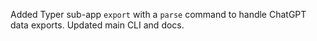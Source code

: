 Added Typer sub-app `export` with a `parse` command to handle ChatGPT data exports. Updated main CLI and docs.
